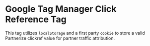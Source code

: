 # Google Tag Manager Click Reference Tag
This tag utilizes `localStorage` and a first party `cookie` to store a valid Partnerize clickref value for partner traffic attribution.
